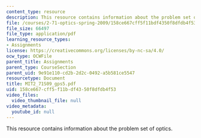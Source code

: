 ```yaml
---
content_type: resource
description: This resource contains information about the problem set of optics.
file: /courses/2-71-optics-spring-2009/158ce667cff5f11bdf4350f8dfdb4f53_MIT2_71S09_gps5.pdf
file_size: 66497
file_type: application/pdf
learning_resource_types:
- Assignments
license: https://creativecommons.org/licenses/by-nc-sa/4.0/
ocw_type: OCWFile
parent_title: Assignments
parent_type: CourseSection
parent_uid: 9e91e110-cd2b-2d2c-0492-a5b581ce5547
resourcetype: Document
title: MIT2_71S09_gps5.pdf
uid: 158ce667-cff5-f11b-df43-50f8dfdb4f53
video_files:
  video_thumbnail_file: null
video_metadata:
  youtube_id: null
---
```

This resource contains information about the problem set of optics.